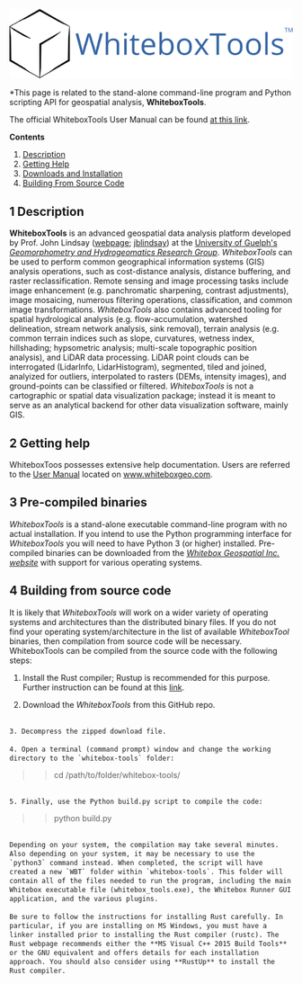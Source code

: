 ![](./img/WhiteboxToolsLogoBlue.png)


*This page is related to the stand-alone command-line program and Python scripting API for geospatial analysis, **WhiteboxTools**.

The official WhiteboxTools User Manual can be found [at this link](https://whiteboxgeo.com/manual/wbt_book/preface.html).

**Contents**

1. [Description](#1-description)
2. [Getting Help](#2-getting-help)
3. [Downloads and Installation](#3-pre-compiled-binaries)
4. [Building From Source Code](#4-building-from-source-code)

## 1 Description

**WhiteboxTools** is an advanced geospatial data analysis platform developed by Prof. John Lindsay ([webpage](http://www.uoguelph.ca/~hydrogeo/index.html); [jblindsay](https://github.com/jblindsay)) at the [University of Guelph's](http://www.uoguelph.ca) [*Geomorphometry and Hydrogeomatics Research Group*](http://www.uoguelph.ca/~hydrogeo/index.html). *WhiteboxTools* can be used to perform common geographical information systems (GIS) analysis operations, such as cost-distance analysis, distance buffering, and raster reclassification. Remote sensing and image processing tasks include image enhancement (e.g. panchromatic sharpening, contrast adjustments), image mosaicing, numerous filtering operations, classification, and common image transformations. *WhiteboxTools* also contains advanced tooling for spatial hydrological analysis (e.g. flow-accumulation, watershed delineation, stream network analysis, sink removal), terrain analysis (e.g. common terrain indices such as slope, curvatures, wetness index, hillshading; hypsometric analysis; multi-scale topographic position analysis), and LiDAR data processing. LiDAR point clouds can be interrogated (LidarInfo, LidarHistogram), segmented, tiled and joined, analyized for outliers, interpolated to rasters (DEMs, intensity images), and ground-points can be classified or filtered. *WhiteboxTools* is not a cartographic or spatial data visualization package; instead it is meant to serve as an analytical backend for other data visualization software, mainly GIS.

## 2 Getting help

WhiteboxToos possesses extensive help documentation. Users are referred to the [User Manual](https://www.whiteboxgeo.com/manual/wbt_book/) located on www.whiteboxgeo.com.

## 3 Pre-compiled binaries

*WhiteboxTools* is a stand-alone executable command-line program with no actual installation. If you intend to use the Python programming interface for *WhiteboxTools* you will need to have Python 3 (or higher) installed. Pre-compiled binaries can be downloaded from the [*Whitebox Geospatial Inc. website*](https://www.whiteboxgeo.com/download-whiteboxtools/) with support for various operating systems.

## 4 Building from source code

It is likely that *WhiteboxTools* will work on a wider variety of operating systems and architectures than the distributed binary files. If you do not find your operating system/architecture in the list of available *WhiteboxTool* binaries, then compilation from source code will be necessary. WhiteboxTools can be compiled from the source code with the following steps:

1. Install the Rust compiler; Rustup is recommended for this purpose. Further instruction can be found at this [link](https://www.rust-lang.org/en-US/install.html).

2. Download the *WhiteboxTools* from this GitHub repo.
```

3. Decompress the zipped download file.

4. Open a terminal (command prompt) window and change the working directory to the `whitebox-tools` folder:

```
>> cd /path/to/folder/whitebox-tools/
```

5. Finally, use the Python build.py script to compile the code:

```
>> python build.py
```

Depending on your system, the compilation may take several minutes. Also depending on your system, it may be necessary to use the `python3` command instead. When completed, the script will have created a new `WBT` folder within `whitebox-tools`. This folder will contain all of the files needed to run the program, including the main Whitebox executable file (whitebox_tools.exe), the Whitebox Runner GUI application, and the various plugins.

Be sure to follow the instructions for installing Rust carefully. In particular, if you are installing on MS Windows, you must have a linker installed prior to installing the Rust compiler (rustc). The Rust webpage recommends either the **MS Visual C++ 2015 Build Tools** or the GNU equivalent and offers details for each installation approach. You should also consider using **RustUp** to install the Rust compiler.
